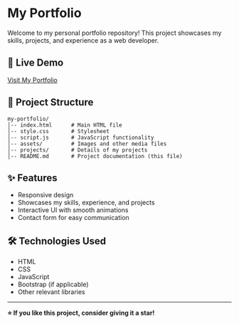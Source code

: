 # My Portfolio

Welcome to my personal portfolio repository! This project showcases my skills, projects, and experience as a web developer.

## 🚀 Live Demo
[Visit My Portfolio](https://minarulak.in/)

## 📂 Project Structure
```
my-portfolio/
│-- index.html      # Main HTML file
│-- style.css       # Stylesheet
│-- script.js       # JavaScript functionality
│-- assets/         # Images and other media files
│-- projects/       # Details of my projects
│-- README.md       # Project documentation (this file)
```

## ✨ Features
- Responsive design
- Showcases my skills, experience, and projects
- Interactive UI with smooth animations
- Contact form for easy communication

## 🛠️ Technologies Used
- HTML
- CSS
- JavaScript
- Bootstrap (if applicable)
- Other relevant libraries

---
**⭐ If you like this project, consider giving it a star!**
